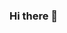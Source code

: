 ### Hi there 👋

<!--
**MoisesTR/MoisesTR** is a ✨ _special_ ✨ repository because its `README.md` (this file) appears on your GitHub profile.

![Anurag's GitHub stats](https://github-readme-stats.vercel.app/api?username=MoisesTR&show_icons=true&theme=radical)
